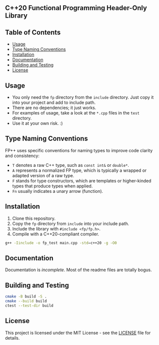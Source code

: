 ## C++20 Functional Programming Header-Only Library

## Table of Contents

- [Usage](#usage)
- [Type Naming Conventions](#type-naming-conventions)
- [Installation](#installation)
- [Documentation](#documentation)
- [Building and Testing](#building-and-testing)
- [License](#license)

## Usage

- You only need the `fp` directory from the `include` directory. Just copy it
  into your project and add to include path.
- There are no dependencies; it just works.
- For examples of usage, take a look at the `*.cpp` files in the `test`
  directory.
- Use it at your own risk. :)

## Type Naming Conventions

FP++ uses specific conventions for naming types to improve code clarity and consistency:

- `T` denotes a raw C++ type, such as `const int&` or `double*`.
- `A` represents a normalized FP type, which is typically a wrapped or adapted version of a raw type.
- `F` stands for type constructors, which are templates or higher-kinded types that produce types when applied.
- `Fn` usually indicates a unary arrow (function).

## Installation

1. Clone this repository.
2. Copy the `fp` directory from `include` into your include path.
3. Include the library with `#include <fp/fp.h>`.
4. Compile with a C++20-compliant compiler.

```bash
g++ -Iinclude -o fp_test main.cpp -std=c++20 -g -O0
```

## Documentation

Documentation is _incomplete_. Most of the readme files are totally bogus.

## Building and Testing

```bash
cmake -B build -S .
cmake --build build
ctest --test-dir build
```

## License

This project is licensed under the MIT License - see the [LICENSE](LICENSE) file
for details.
